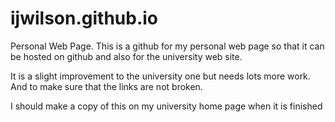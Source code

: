 # ijwilson.github.io
Personal Web Page.  This is a github for my personal web page so that it can 
be hosted on github and also for the university web site.

It is a slight improvement to the university one but needs lots more work.  And to make sure that the 
links are not broken.

I should make a copy of this on my university home page when it is finished
